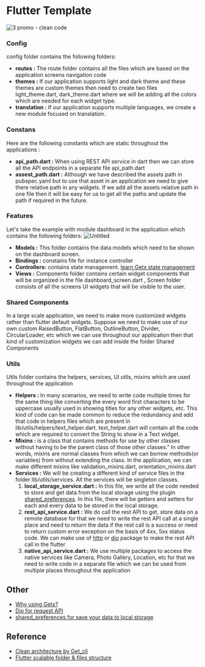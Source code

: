 # Flutter Template 


![3  promo - clean code](https://user-images.githubusercontent.com/89120990/162611162-0eda407b-2df5-440a-9181-5b917fad0a62.png)



### Config
config folder contains the following folders:
- **routes :** The route folder contains all the files which are based on the application screens navigation code
- **themes :** If our application supports light and dark theme and these themes are custom themes then need to create two files light_theme.dart, dark_theme.dart where we will be adding all the colors which are needed for each widget type.
- **translation :** If our application supports multiple languages, we create a new module focused on translation.

### Constans
Here are the following constants which are static throughout the applications :
- **api_path.dart :** When using REST API service in dart then we can store all the API endpoints in a separate file api_path.dart
- **assest_path.dart :** Although we have described the assets path in pubspec.yaml but to use that asset in an application we need to give there relative path in any widgets.
If we add all the assets relative path in one file then it will be easy for us to get all the paths and update the path if required in the future.

### Features
Let's take the example with module dashboard in the application which contains the following folders:
![Untitled](https://user-images.githubusercontent.com/89120990/136682568-3801ca91-3290-46bb-b3a9-12daa7d17ffb.png)
- **Models :** This folder contains the data models which need to be shown on the dashboard screen.
- **Bindings :** constains file for instance controller 
- **Controllers:** contains state management. [learn Getx state management](https://pub.dev/packages/get#state-management)
- **Views :** Components folder contains certain widget components that will be organized in the file dashboard_screen.dart , Screen folder consists of all the screens UI widgets that will be visible to the user.

### Shared Components
In a large scale application, we need to make more customized widgets rather than flutter default widgets. Suppose we need to make use of our own custom RaisedButton, FlatButton, OutlineButton, Divider, CircularLoader, etc which we can use throughout our application then that kind of customization widgets we can add inside  the folder Shared Components

### Utils
Utils folder contains the helpers, services, UI utils, mixins which are used throughout the application
- **Helpers :** In many scenarios, we need to write code multiple times for the same thing like converting the every word first characters to be uppercase usually used in showing titles for any other widgets, etc. This kind of code can be made common to reduce the redundancy and add that code in helpers files which are present in lib/utils/helpers/text_helper.dart.
text_helper.dart will contain all the code which are required to convert the String to show in a Text widget.
- **Mixins :** is a class that contains methods for use by other classes without having to be the parent class of those other classes.” In other words, mixins are normal classes from which we can borrow methods(or variables) from without extending the class.
In the application, we can make different mixins like validation_mixins.dart, orientation_mixins.dart
- **Services :** We will be creating a different kind of service files in the folder lib/utils/services. All the services will be singleton classes.
  1. **local_storage_service.dart :** In this file, we write all the code needed to store and get data from the local storage using the plugin [shared_preferences](https://pub.dev/packages/shared_preferences).
In this file, there will be getters and setters for each and every data to be stored in the local storage.
  2. **rest_api_service.dart :** We do call the rest API to get, store data on a remote database for that we need to write the rest API call at a single place and need to return the data if the rest call is a success or need to return custom error exception on the basis of 4xx, 5xx status code. We can make use of [http](https://pub.dev/packages/http) or [dio](https://pub.dev/packages/dio) package to make the rest API call in the flutter
  3. **native_api_service.dart :** We use multiple packages to access the native services like Camera, Photo Gallery, Location, etc for that we need to write code in a separate file which we can be used from multiple places throughout the application


## Other
- [Why using Getx?](https://pub.dev/packages/get#why-getx)
- [Dio for request API](https://pub.dev/packages/dio)
- [shared_preferences for save your data to local storage](https://pub.dev/packages/shared_preferences)

## Reference
- [Clean architecture by Get_cli](https://pub.dev/packages/get_cli)
- [Flutter scalable folder & files structure](https://medium.com/flutter-community/flutter-scalable-folder-files-structure-8f860faafebd)
